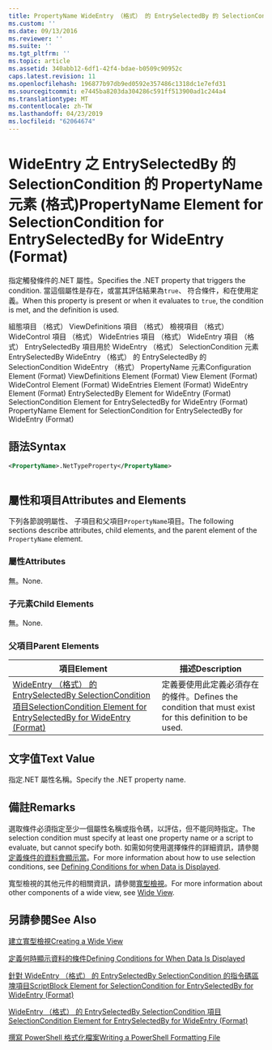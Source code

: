 ```yaml
---
title: PropertyName WideEntry （格式） 的 EntrySelectedBy 的 SelectionCondition 的項目 |Microsoft Docs
ms.custom: ''
ms.date: 09/13/2016
ms.reviewer: ''
ms.suite: ''
ms.tgt_pltfrm: ''
ms.topic: article
ms.assetid: 340abb12-6df1-42f4-bdae-b0509c90952c
caps.latest.revision: 11
ms.openlocfilehash: 196877b97db9ed0592e357486c1318dc1e7efd31
ms.sourcegitcommit: e7445ba8203da304286c591ff513900ad1c244a4
ms.translationtype: MT
ms.contentlocale: zh-TW
ms.lasthandoff: 04/23/2019
ms.locfileid: "62064674"
---
```

# <a name="propertyname-element-for-selectioncondition-for-entryselectedby-for-wideentry-format"></a><span data-ttu-id="47dd8-102">WideEntry 之 EntrySelectedBy 的 SelectionCondition 的 PropertyName 元素 (格式)</span><span class="sxs-lookup"><span data-stu-id="47dd8-102">PropertyName Element for SelectionCondition for EntrySelectedBy for WideEntry (Format)</span></span>

<span data-ttu-id="47dd8-103">指定觸發條件的.NET 屬性。</span><span class="sxs-lookup"><span data-stu-id="47dd8-103">Specifies the .NET property that triggers the condition.</span></span> <span data-ttu-id="47dd8-104">當這個屬性是存在，或當其評估結果為`true`、 符合條件，和在使用定義。</span><span class="sxs-lookup"><span data-stu-id="47dd8-104">When this property is present or when it evaluates to `true`, the condition is met, and the definition is used.</span></span>

<span data-ttu-id="47dd8-105">組態項目 （格式） ViewDefinitions 項目 （格式） 檢視項目 （格式） WideControl 項目 （格式） WideEntries 項目 （格式） WideEntry 項目 （格式） EntrySelectedBy 項目用於 WideEntry （格式） SelectionCondition 元素EntrySelectedBy WideEntry （格式） 的 EntrySelectedBy 的 SelectionCondition WideEntry （格式） PropertyName 元素</span><span class="sxs-lookup"><span data-stu-id="47dd8-105">Configuration Element (Format) ViewDefinitions Element (Format) View Element (Format) WideControl Element (Format) WideEntries Element (Format) WideEntry Element (Format) EntrySelectedBy Element for WideEntry (Format) SelectionCondition Element for EntrySelectedBy for WideEntry (Format) PropertyName Element for SelectionCondition for EntrySelectedBy for WideEntry (Format)</span></span>

## <a name="syntax"></a><span data-ttu-id="47dd8-106">語法</span><span class="sxs-lookup"><span data-stu-id="47dd8-106">Syntax</span></span>

```xml
<PropertyName>.NetTypeProperty</PropertyName>
```

```csharp

```

## <a name="attributes-and-elements"></a><span data-ttu-id="47dd8-107">屬性和項目</span><span class="sxs-lookup"><span data-stu-id="47dd8-107">Attributes and Elements</span></span>

<span data-ttu-id="47dd8-108">下列各節說明屬性、 子項目和父項目`PropertyName`項目。</span><span class="sxs-lookup"><span data-stu-id="47dd8-108">The following sections describe attributes, child elements, and the parent element of the `PropertyName` element.</span></span>

### <a name="attributes"></a><span data-ttu-id="47dd8-109">屬性</span><span class="sxs-lookup"><span data-stu-id="47dd8-109">Attributes</span></span>

<span data-ttu-id="47dd8-110">無。</span><span class="sxs-lookup"><span data-stu-id="47dd8-110">None.</span></span>

### <a name="child-elements"></a><span data-ttu-id="47dd8-111">子元素</span><span class="sxs-lookup"><span data-stu-id="47dd8-111">Child Elements</span></span>

<span data-ttu-id="47dd8-112">無。</span><span class="sxs-lookup"><span data-stu-id="47dd8-112">None.</span></span>

### <a name="parent-elements"></a><span data-ttu-id="47dd8-113">父項目</span><span class="sxs-lookup"><span data-stu-id="47dd8-113">Parent Elements</span></span>

|<span data-ttu-id="47dd8-114">項目</span><span class="sxs-lookup"><span data-stu-id="47dd8-114">Element</span></span>|<span data-ttu-id="47dd8-115">描述</span><span class="sxs-lookup"><span data-stu-id="47dd8-115">Description</span></span>|
|-------------|-----------------|
|[<span data-ttu-id="47dd8-116">WideEntry （格式） 的 EntrySelectedBy SelectionCondition 項目</span><span class="sxs-lookup"><span data-stu-id="47dd8-116">SelectionCondition Element for EntrySelectedBy for WideEntry (Format)</span></span>](./selectioncondition-element-for-entryselectedby-for-widecontrol-format.md)|<span data-ttu-id="47dd8-117">定義要使用此定義必須存在的條件。</span><span class="sxs-lookup"><span data-stu-id="47dd8-117">Defines the condition that must exist for this definition to be used.</span></span>|

## <a name="text-value"></a><span data-ttu-id="47dd8-118">文字值</span><span class="sxs-lookup"><span data-stu-id="47dd8-118">Text Value</span></span>

<span data-ttu-id="47dd8-119">指定.NET 屬性名稱。</span><span class="sxs-lookup"><span data-stu-id="47dd8-119">Specify the .NET property name.</span></span>

## <a name="remarks"></a><span data-ttu-id="47dd8-120">備註</span><span class="sxs-lookup"><span data-stu-id="47dd8-120">Remarks</span></span>

<span data-ttu-id="47dd8-121">選取條件必須指定至少一個屬性名稱或指令碼，以評估，但不能同時指定。</span><span class="sxs-lookup"><span data-stu-id="47dd8-121">The selection condition must specify at least one property name or a script to evaluate, but cannot specify both.</span></span> <span data-ttu-id="47dd8-122">如需如何使用選擇條件的詳細資訊，請參閱[定義條件的資料會顯示當](./defining-conditions-for-displaying-data.md)。</span><span class="sxs-lookup"><span data-stu-id="47dd8-122">For more information about how to use selection conditions, see [Defining Conditions for when Data is Displayed](./defining-conditions-for-displaying-data.md).</span></span>

<span data-ttu-id="47dd8-123">寬型檢視的其他元件的相關資訊，請參閱[寬型檢視](./creating-a-wide-view.md)。</span><span class="sxs-lookup"><span data-stu-id="47dd8-123">For more information about other components of a wide view, see [Wide View](./creating-a-wide-view.md).</span></span>

## <a name="see-also"></a><span data-ttu-id="47dd8-124">另請參閱</span><span class="sxs-lookup"><span data-stu-id="47dd8-124">See Also</span></span>

[<span data-ttu-id="47dd8-125">建立寬型檢視</span><span class="sxs-lookup"><span data-stu-id="47dd8-125">Creating a Wide View</span></span>](./creating-a-wide-view.md)

[<span data-ttu-id="47dd8-126">定義何時顯示資料的條件</span><span class="sxs-lookup"><span data-stu-id="47dd8-126">Defining Conditions for When Data Is Displayed</span></span>](./defining-conditions-for-displaying-data.md)

[<span data-ttu-id="47dd8-127">針對 WideEntry （格式） 的 EntrySelectedBy SelectionCondition 的指令碼區塊項目</span><span class="sxs-lookup"><span data-stu-id="47dd8-127">ScriptBlock Element for SelectionCondition for EntrySelectedBy for WideEntry (Format)</span></span>](./scriptblock-element-for-selectioncondition-for-entryselectedby-for-widecontrol-format.md)

[<span data-ttu-id="47dd8-128">WideEntry （格式） 的 EntrySelectedBy SelectionCondition 項目</span><span class="sxs-lookup"><span data-stu-id="47dd8-128">SelectionCondition Element for EntrySelectedBy for WideEntry (Format)</span></span>](./selectioncondition-element-for-entryselectedby-for-widecontrol-format.md)

[<span data-ttu-id="47dd8-129">撰寫 PowerShell 格式化檔案</span><span class="sxs-lookup"><span data-stu-id="47dd8-129">Writing a PowerShell Formatting File</span></span>](./writing-a-powershell-formatting-file.md)
